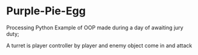 # Purple-Pie-Egg
Processing Python Example of OOP made during a day of awaiting jury duty; 

A turret is player controller by player and enemy object come in and attack
